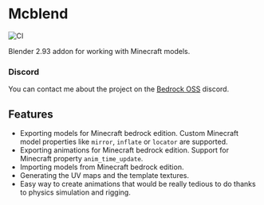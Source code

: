 # Mcblend
![CI](https://github.com/Nusiq/mcblend/workflows/CI/badge.svg)

Blender 2.93 addon for working with Minecraft models.

### Discord
You can contact me about the project on the [Bedrock OSS](https://discord.gg/XjV87YN) discord.

## Features
- Exporting models for Minecraft bedrock edition. Custom Minecraft model
  properties like `mirror`, `inflate` or `locator` are supported.
- Exporting animations for Minecraft bedrock edition. Support for Minecraft
  property `anim_time_update`.
- Importing models from Minecraft bedrock edition.
- Generating the UV maps and the template textures.
- Easy way to create animations that would be really tedious to do thanks to
  physics simulation and rigging.
